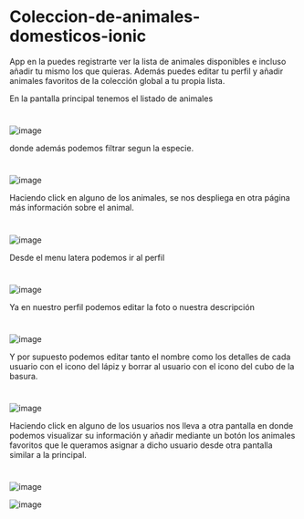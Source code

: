# Coleccion-de-animales-domesticos-ionic

App en la puedes registrarte ver la lista de animales disponibles e incluso añadir tu mismo los que quieras.
Además puedes editar tu perfil y añadir animales favoritos de la colección global a tu propia lista.



En la pantalla principal tenemos el listado de animales
#
![image](https://user-images.githubusercontent.com/72435753/156997476-1fcc3989-d864-4c59-9d26-5e226ed506fa.png)


donde además podemos filtrar segun la especie.
#
![image](https://user-images.githubusercontent.com/72435753/157006520-e9e5b6a8-5131-4fc4-9a93-787a1639c7c2.png)


Haciendo click en alguno de los animales, se nos despliega en otra página más información sobre el animal.
#
![image](https://user-images.githubusercontent.com/72435753/157006605-76830095-ebfd-4caa-a77c-2b445b4ff164.png)


Desde el menu latera podemos ir al perfil
#
![image](https://user-images.githubusercontent.com/72435753/157007651-d0944ba8-3633-4c21-abd9-8a193d551834.png)

Ya en nuestro perfil podemos editar la foto o nuestra descripción
#
![image](https://user-images.githubusercontent.com/72435753/157008254-5bd88dd7-8dfc-41ca-8846-f9b8d20af1cc.png)


Y por supuesto podemos editar tanto el nombre como los detalles de cada usuario con el icono del lápiz
y borrar al usuario con el icono del cubo de la basura.
#
![image](https://user-images.githubusercontent.com/72435753/145871459-e38b0541-5eac-4797-86e8-97c71e1b72c5.png)


Haciendo click en alguno de los usuarios nos lleva a otra pantalla en donde podemos visualizar su información
y añadir mediante un botón los animales favoritos que le queramos asignar a dicho usuario desde otra pantalla similar a la principal.
#
![image](https://user-images.githubusercontent.com/72435753/145871650-5f1de8d9-82d5-410e-a93d-50747d77f129.png)

![image](https://user-images.githubusercontent.com/72435753/145871841-3cab99e3-152d-4302-a42a-e6e06b8c213a.png)
